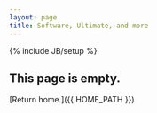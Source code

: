 ```yaml
---
layout: page
title: Software, Ultimate, and more
---
```

{% include JB/setup %}

## This page is empty.

[Return home.]({{ HOME_PATH }})
